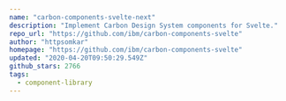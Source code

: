```yaml
---
name: "carbon-components-svelte-next"
description: "Implement Carbon Design System components for Svelte."
repo_url: "https://github.com/ibm/carbon-components-svelte"
author: "httpsomkar"
homepage: "https://github.com/ibm/carbon-components-svelte"
updated: "2020-04-20T09:50:29.549Z"
github_stars: 2766
tags: 
  - component-library
---
```

